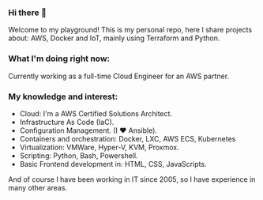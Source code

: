 ### Hi there :wave:

Welcome to my playground! This is my personal repo, here I share projects about: AWS, Docker and IoT, mainly using Terraform and Python.

### What I'm doing right now:

Currently working as a full-time Cloud Engineer for an AWS partner.

### My knowledge and interest:  
- Cloud: I'm a AWS Certified Solutions Architect. 
- Infrastructure As Code (IaC).
- Configuration Management. (I :heart: Ansible).
- Containers and orchestration: Docker, LXC, AWS ECS, Kubernetes
- Virtualization: VMWare, Hyper-V, KVM, Proxmox.
- Scripting: Python, Bash, Powershell.
- Basic Frontend development in: HTML, CSS, JavaScripts.

And of course I have been working in IT since 2005, so I have experience in many other areas.
